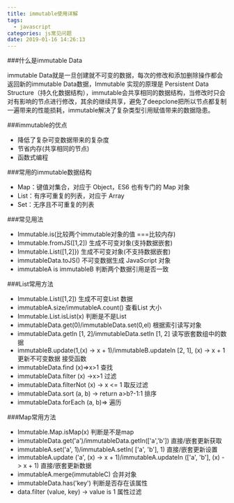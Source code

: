 ```yaml
---
title: immutable使用详解
tags:
  - javascript
categories: js常见问题
date: 2019-01-16 14:26:13
---
```


###什么是immutable Data

immutable Data就是一旦创建就不可变的数据，每次的修改和添加删除操作都会返回新的immutable Data数据，Immutable 实现的原理是 Persistent Data Structure（持久化数据结构），immutable会共享相同的数据结构，当修改时只会对有影响的节点进行修改，其余的继续共享，避免了deepclone把所以节点都复制一遍带来的性能损耗，immutable解决了复杂类型引用赋值带来的数据隐患。


###immutable的优点

- 降低了复杂可变数据带来的复杂度
- 节省内存(共享相同的节点)
- 函数式编程


###常用的immutable数据结构

- Map：键值对集合，对应于 Object，ES6 也有专门的 Map 对象
- List：有序可重复的列表，对应于 Array
- Set：无序且不可重复的列表

###常见用法
- Immutable.is(比较两个immutable对象的值 ===比较内存)
- Immutable.fromJS([1,2]) 生成不可变对象(支持数据嵌套)
- Immutable.List([1,2]}) 生成不可变对象(不支持数据嵌套)
- immutableData.toJS() 不可变数据生成 JavaScript 对象
- immutableA is immutableB 判断两个数据引用是否一致

###List常用方法
- Immutable.List([1,2]) 生成不可变List 数据
- immutableA.size/immutableA.count() 查看List 大小
- Immutable.List.isList(x) 判断是不是List
- immutableData.get(0)/immutableData.set(0,el) 根据索引读写对象
- immutableData.getIn [1, 2]/immutableData.setIn [1, 2]  读写嵌套数组中的数据
- immutableB.update(1,(x) -> x + 1)/immutableB.updateIn [2, 1], (x) -> x + 1 更新不可变数据  接受函数
- immutableData.find (x)=>x>1 查找
- immutableData.filter (x) ->x>1 过滤
- immutableData.filterNot (x) -> x <= 1  取反过滤
- immutableData.sort (a, b) -> return a>b?-1:1 排序
- immutableData.forEach (a, b)=> 遍历

###Map常用方法
- Immutable.Map.isMap(x) 判断是不是map
- immutableData.get('a')/immutableData.getIn(['a','b']) 直接/嵌套更新获取
- immutableA.set('a', 1)/immutableA.setIn( ['a', 'b'], 1) 直接/嵌套更新设置
- immutableA.update ('a', (x) -> x + 1)/immutableA.updateIn (['a', 'b'], (x) -> x + 1)  直接/嵌套更新数据
- immutableA.merge(immutableC)  合并对象
- immutableData.has('key')  判断是否存在该属性
- data.filter (value, key) -> value is 1  属性过滤


